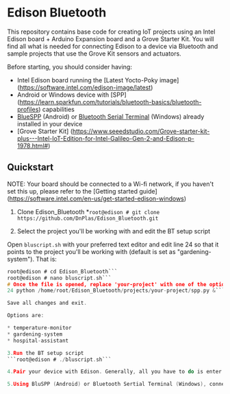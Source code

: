 # Edison Bluetooth 
This repository contains base code for creating IoT projects using an Intel Edison board + Arduino Expansion board and a Grove Starter Kit. You will find all what is needed for connecting Edison to a device via Bluetooth and sample projects that use the Grove Kit sensors and actuators.

Before starting, you should consider having:

* Intel Edison board running the [Latest Yocto-Poky image] (https://software.intel.com/edison-image/latest)
* Android or Windows device with [SPP] (https://learn.sparkfun.com/tutorials/bluetooth-basics/bluetooth-profiles) capabilities
* [BlueSPP](https://play.google.com/store/apps/details?id=com.shenyaocn.android.BlueSPP&hl=en) (Android) or [Bluetooth Serial Terminal](https://www.microsoft.com/en-us/store/p/bluetooth-serial-terminal/9wzdncrdfst8) (Windows) already installed in your device
* [Grove Starter Kit] (https://www.seeedstudio.com/Grove-starter-kit-plus---Intel-IoT-Edition-for-Intel-Galileo-Gen-2-and-Edison-p-1978.html#)

## Quickstart
NOTE: Your board should be connected to a Wi-fi network, if you haven't set this up, please refer to the [Getting started guide] (https://software.intel.com/en-us/get-started-edison-windows)

1. Clone Edison_Bluetooth
*```root@edison # git clone https://github.com/DnPlas/Edison_Bluetooth.git```

2. Select the project you'll be working with and edit the BT setup script

Open ```bluscript.sh``` with your preferred text editor and edit line 24 so that it points to the project you'll be working with (default is set as "gardening-system").
That is:

```c
root@edison # cd Edison_Bluetooth```
root@edison # nano bluscript.sh```
# Once the file is opened, replace 'your-project' with one of the options listed below.````
24 python /home/root/Edison_Bluetooth/projects/your-project/spp.py &````

Save all changes and exit.

Options are:

* temperature-monitor
* gardening-system
* hospital-assistant

3.Run the BT setup script
```root@edison # ./bluscript.sh```

4.Pair your device with Edison. Generally, all you have to do is enter your device's Bluetooth settings and select 'edison' or 'Pair to edison'. Note that this step will change depending on your device.

5.Using BluSPP (Android) or Bluetooth Sertial Terminal (Windows), connect to your Edison and start communicating.
